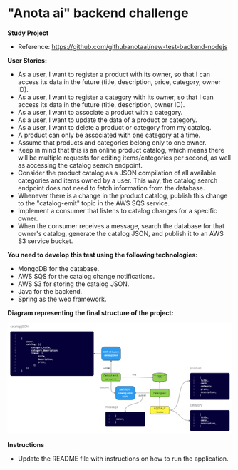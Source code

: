 # "Anota ai" backend challenge

**Study Project**
- Reference: https://github.com/githubanotaai/new-test-backend-nodejs

**User Stories:**

- As a user, I want to register a product with its owner, so that I can access its data in the future (title, description, price, category, owner ID).
- As a user, I want to register a category with its owner, so that I can access its data in the future (title, description, owner ID).
- As a user, I want to associate a product with a category.
- As a user, I want to update the data of a product or category.
- As a user, I want to delete a product or category from my catalog.
- A product can only be associated with one category at a time.
- Assume that products and categories belong only to one owner.
- Keep in mind that this is an online product catalog, which means there will be multiple requests for editing items/categories per second, as well as accessing the catalog search endpoint.
- Consider the product catalog as a JSON compilation of all available categories and items owned by a user. This way, the catalog search endpoint does not need to fetch information from the database.
- Whenever there is a change in the product catalog, publish this change to the "catalog-emit" topic in the AWS SQS service.
- Implement a consumer that listens to catalog changes for a specific owner.
- When the consumer receives a message, search the database for that owner's catalog, generate the catalog JSON, and publish it to an AWS S3 service bucket.

**You need to develop this test using the following technologies:**

- MongoDB for the database.
- AWS SQS for the catalog change notifications.
- AWS S3 for storing the catalog JSON.
- Java for the backend.
- Spring as the web framework.

**Diagram representing the final structure of the project:**

![img.png](img.png)

**Instructions**
- Update the README file with instructions on how to run the application.